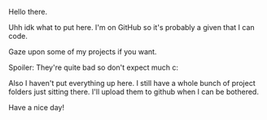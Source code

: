 Hello there.

Uhh idk what to put here. I'm on GitHub so it's probably a given that I can code.

Gaze upon some of my projects if you want.

Spoiler: They're quite bad so don't expect much c:

Also I haven't put everything up here. I still have a whole bunch of project folders just sitting there. I'll upload them to github when I can be bothered.

Have a nice day!
